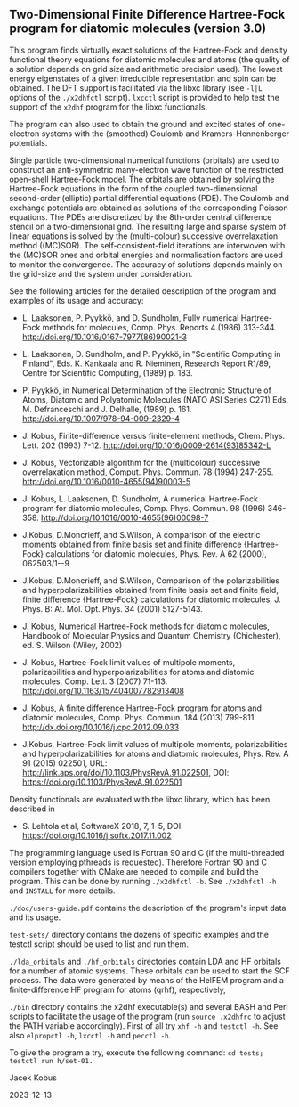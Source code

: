 Two-Dimensional Finite Difference Hartree-Fock program for diatomic molecules (version 3.0)
-------------------------------------------------------------------------------------------------  

                                                                            
This program finds virtually exact solutions of the Hartree-Fock and density
functional theory equations for diatomic molecules and atoms (the quality of a
solution depends on grid size and arithmetic precision used). The lowest energy
eigenstates of a given irreducible representation and spin can be obtained. The DFT
support is facilitated via the libxc library (see `-l|L` options of the `./x2dhfctl`
script). `lxcctl` script is provided to help test the support of the `x2dhf` program
for the libxc functionals.

The program can also used to obtain the ground and excited states of one-electron
systems with the (smoothed) Coulomb and Kramers-Hennenberger potentials.

Single particle two-dimensional numerical functions (orbitals) are used to construct
an anti-symmetric many-electron wave function of the restricted open-shell
Hartree-Fock model. The orbitals are obtained by solving the Hartree-Fock equations
in the form of the coupled two-dimensional second-order (elliptic) partial
differential equations (PDE). The Coulomb and exchange potentials are obtained as
solutions of the corresponding Poisson equations. The PDEs are discretized by the
8th-order central difference stencil on a two-dimensional grid. The resulting large
and sparse system of linear equations is solved by the (multi-colour) successive
overrelaxation method ((MC)SOR). The self-consistent-field iterations are interwoven
with the (MC)SOR ones and orbital energies and normalisation factors are used to
monitor the convergence. The accuracy of solutions depends mainly on the grid-size and the
system under consideration.

See the following articles for the detailed description of the program and examples
of its usage and accuracy:

* L. Laaksonen, P. Pyykkö, and D. Sundholm, Fully numerical Hartree-Fock
  methods for molecules, Comp. Phys. Reports 4 (1986) 313-344. 
  http://doi.org/10.1016/0167-7977(86)90021-3

* L. Laaksonen, D. Sundholm, and P. Pyykkö, in "Scientific Computing in Finland",
  Eds. K. Kankaala and R. Nieminen, Research Report R1/89, Centre for Scientific Computing,
  (1989) p. 183.

* P. Pyykkö, in Numerical Determination of the Electronic Structure of Atoms, Diatomic
  and Polyatomic Molecules (NATO ASI Series C271) Eds. M. Defranceschi and J. Delhalle,
  (1989) p. 161.  http://doi.org/10.1007/978-94-009-2329-4

* J. Kobus, Finite-difference versus finite-element methods, Chem. Phys. Lett. 202
  (1993) 7-12.  http://doi.org/10.1016/0009-2614(93)85342-L

* J. Kobus, Vectorizable algorithm for the (multicolour) successive overrelaxation method,
   Comput. Phys. Commun. 78 (1994) 247-255. http://doi.org/10.1016/0010-4655(94)90003-5

* J. Kobus, L. Laaksonen, D. Sundholm, A numerical Hartree-Fock program for diatomic
   molecules, Comp. Phys. Commun. 98 (1996) 346-358. http://doi.org/10.1016/0010-4655(96)00098-7

* J.Kobus, D.Moncrieff, and S.Wilson, A comparison of the electric moments obtained from
  finite basis set and finite difference {Hartree-Fock} calculations for diatomic
  molecules, Phys. Rev. A 62 (2000), 062503/1--9

* J.Kobus, D.Moncrieff, and S.Wilson, Comparison of the polarizabilities and
  hyperpolarizabilities obtained from finite basis set and finite field, finite
  difference {Hartree-Fock} calculations for diatomic molecules, J. Phys. B:
  At. Mol. Opt. Phys. 34 (2001) 5127-5143.

* J. Kobus, Numerical Hartree-Fock methods for diatomic molecules, Handbook of Molecular
  Physics and Quantum Chemistry (Chichester), ed. S. Wilson (Wiley, 2002)

* J. Kobus, Hartree-Fock limit values of multipole moments, polarizabilities and
  hyperpolarizabilities for atoms and diatomic molecules, Comp. Lett. 3 (2007) 71-113.
  http://doi.org/10.1163/157404007782913408

* J. Kobus, A finite difference Hartree-Fock program for atoms and diatomic molecules,
  Comp. Phys. Commun. 184 (2013) 799-811. http://dx.doi.org/10.1016/j.cpc.2012.09.033

* J.Kobus, Hartree-Fock limit values of multipole moments, polarizabilities and
  hyperpolarizabilities for atoms and diatomic molecules, Phys. Rev. A 91 (2015) 022501,
  URL: http://link.aps.org/doi/10.1103/PhysRevA.91.022501,
  DOI: https://doi.org/10.1103/PhysRevA.91.022501

Density functionals are evaluated with the libxc library, which has been described in

* S. Lehtola et al, SoftwareX 2018, 7, 1–5, DOI: https://doi.org/10.1016/j.softx.2017.11.002

The programming language used is Fortran 90 and C (if the multi-threaded version
employing pthreads is requested). Therefore Fortran 90 and C compilers together with
CMake are needed to compile and build the program. This can be done by running
`./x2dhfctl -b`.  See `./x2dhfctl -h` and `INSTALL` for more details.

`./doc/users-guide.pdf` contains the description of the program's input data and its
usage.

`test-sets/` directory contains the dozens of specific examples and the testctl
script should be used to list and run them.

`./lda_orbitals` and `./hf_orbitals` directories contain LDA and HF orbitals for a
number of atomic systems. These orbitals can be used to start the SCF process. The data
were generated by means of the HelFEM program and a finite-difference HF program for
atoms (qrhf), respectively,

`./bin` directory contains the x2dhf executable(s) and several BASH and
Perl scripts to facilitate the usage of the program (run `source .x2dhfrc`
to adjust the PATH variable accordingly). First of all try `xhf -h` and
`testctl -h`. See also `elpropctl -h`, `lxcctl -h` and `pecctl -h`.

To give the program a try, execute the following command: `cd tests; testctl run h/set-01.`

Jacek Kobus

2023-12-13

